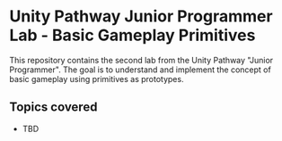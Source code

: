 # Unity Pathway Junior Programmer Lab - Basic Gameplay Primitives

This repository contains the second lab from the Unity Pathway "Junior Programmer". The goal is to understand and implement the concept of basic gameplay using primitives as prototypes.

## Topics covered
* TBD